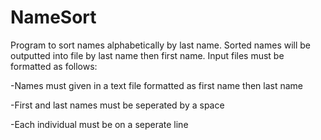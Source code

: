 # NameSort

Program to sort names alphabetically by last name. Sorted names will be outputted into file by last name then first name. Input files must be formatted as follows:

 -Names must given in a text file formatted as first name then last name
 
 -First and last names must be seperated by a space
 
 -Each individual must be on a seperate line
